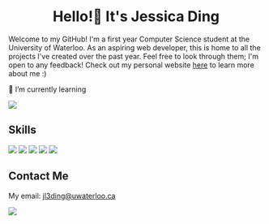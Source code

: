 <h1 align='center'>
  Hello!👋 It's Jessica Ding
 </h1>

Welcome to my GitHub! I'm a first year Computer Science student at the University of Waterloo. As an aspiring web developer, this is home to all the projects I've created over the past year. Feel free to look through them; I'm open to any feedback! Check out my personal website [here](https://jessicading.me/) to learn more about me :)

🌱 I’m currently learning

<img src="https://img.shields.io/badge/React-20232A?style=for-the-badge&logo=react&logoColor=61DAFB}" />

## Skills 
<img src="https://img.shields.io/badge/java-%23ED8B00.svg?style=for-the-badge&logo=java&logoColor=white" /> <img src="https://img.shields.io/badge/HTML5-E34F26?style=for-the-badge&logo=html5&logoColor=white" /> <img src="https://img.shields.io/badge/CSS3-1572B6?style=for-the-badge&logo=css3&logoColor=white" />
<img src="https://img.shields.io/badge/JavaScript-323330?style=for-the-badge&logo=javascript&logoColor=F7DF1E" />
<img src="https://img.shields.io/badge/json-5E5C5C?style=for-the-badge&logo=json&logoColor=white" />


## Contact Me
My email: [jl3ding@uwaterloo.ca](jl3ding@uwaterloo.ca)

[<img src="https://img.shields.io/badge/LinkedIn-0077B5?style=for-the-badge&logo=linkedin&logoColor=white">](https://www.linkedin.com/in/jessicading3/)

<!--
**jessica2673/jessica2673** is a ✨ _special_ ✨ repository because its `README.md` (this file) appears on your GitHub profile.

Here are some ideas to get you started:

- 🔭 I’m currently working on ...
- 🌱 I’m currently learning ...
- 👯 I’m looking to collaborate on ...
- 🤔 I’m looking for help with ...
- 💬 Ask me about ...
- 📫 How to reach me: ...
- 😄 Pronouns: ...
- ⚡ Fun fact: ...
-->
